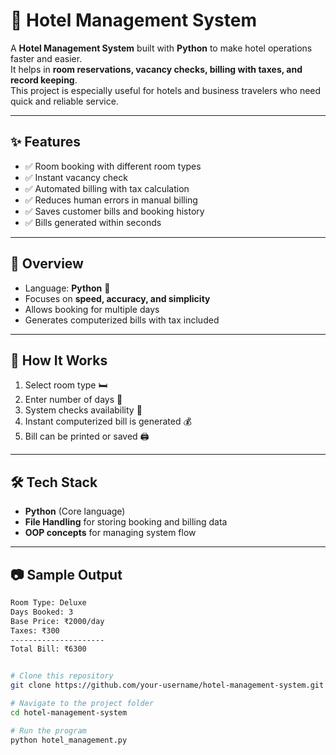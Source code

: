 # 🏨 Hotel Management System

A **Hotel Management System** built with **Python** to make hotel operations faster and easier.  
It helps in **room reservations, vacancy checks, billing with taxes, and record keeping**.  
This project is especially useful for hotels and business travelers who need quick and reliable service.

---

## ✨ Features

- ✅ Room booking with different room types  
- ✅ Instant vacancy check  
- ✅ Automated billing with tax calculation  
- ✅ Reduces human errors in manual billing  
- ✅ Saves customer bills and booking history  
- ✅ Bills generated within seconds  

---

## 📌 Overview

- Language: **Python** 🐍  
- Focuses on **speed, accuracy, and simplicity**  
- Allows booking for multiple days  
- Generates computerized bills with tax included  

---

## 🚀 How It Works

1. Select room type 🛏️  
2. Enter number of days 📅  
3. System checks availability 🔎  
4. Instant computerized bill is generated 💰  
5. Bill can be printed or saved 🖨️  

---

## 🛠️ Tech Stack

- **Python** (Core language)  
- **File Handling** for storing booking and billing data  
- **OOP concepts** for managing system flow  

---

## 📷 Sample Output

```bash
Room Type: Deluxe  
Days Booked: 3  
Base Price: ₹2000/day  
Taxes: ₹300  
---------------------
Total Bill: ₹6300  


# Clone this repository
git clone https://github.com/your-username/hotel-management-system.git

# Navigate to the project folder
cd hotel-management-system

# Run the program
python hotel_management.py
